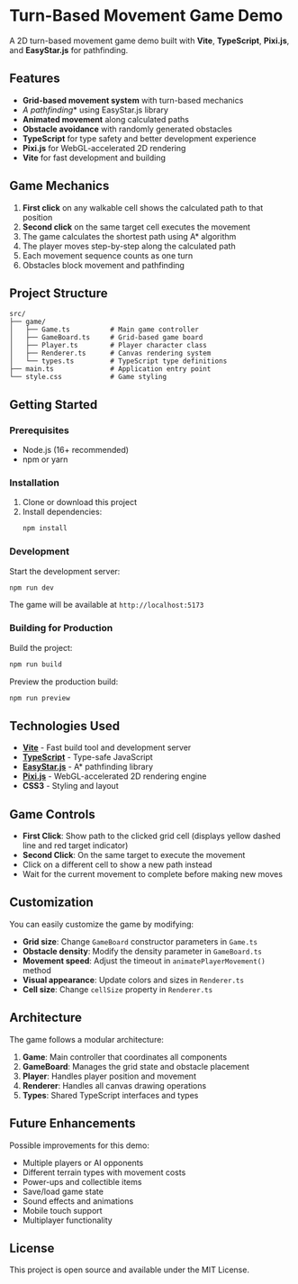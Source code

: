 # Turn-Based Movement Game Demo

A 2D turn-based movement game demo built with **Vite**, **TypeScript**, **Pixi.js**, and **EasyStar.js** for pathfinding.

## Features

- **Grid-based movement system** with turn-based mechanics
- **A* pathfinding** using EasyStar.js library
- **Animated movement** along calculated paths
- **Obstacle avoidance** with randomly generated obstacles
- **TypeScript** for type safety and better development experience
- **Pixi.js** for WebGL-accelerated 2D rendering
- **Vite** for fast development and building

## Game Mechanics

1. **First click** on any walkable cell shows the calculated path to that position
2. **Second click** on the same target cell executes the movement
3. The game calculates the shortest path using A* algorithm
4. The player moves step-by-step along the calculated path
5. Each movement sequence counts as one turn
6. Obstacles block movement and pathfinding

## Project Structure

```
src/
├── game/
│   ├── Game.ts          # Main game controller
│   ├── GameBoard.ts     # Grid-based game board
│   ├── Player.ts        # Player character class
│   ├── Renderer.ts      # Canvas rendering system
│   └── types.ts         # TypeScript type definitions
├── main.ts              # Application entry point
└── style.css            # Game styling
```

## Getting Started

### Prerequisites

- Node.js (16+ recommended)
- npm or yarn

### Installation

1. Clone or download this project
2. Install dependencies:
   ```bash
   npm install
   ```

### Development

Start the development server:
```bash
npm run dev
```

The game will be available at `http://localhost:5173`

### Building for Production

Build the project:
```bash
npm run build
```

Preview the production build:
```bash
npm run preview
```

## Technologies Used

- **[Vite](https://vite.dev/)** - Fast build tool and development server
- **[TypeScript](https://www.typescriptlang.org/)** - Type-safe JavaScript
- **[EasyStar.js](https://github.com/prettymuchbryce/easystarjs)** - A* pathfinding library
- **[Pixi.js](https://pixijs.com/)** - WebGL-accelerated 2D rendering engine
- **CSS3** - Styling and layout

## Game Controls

- **First Click**: Show path to the clicked grid cell (displays yellow dashed line and red target indicator)
- **Second Click**: On the same target to execute the movement
- Click on a different cell to show a new path instead
- Wait for the current movement to complete before making new moves

## Customization

You can easily customize the game by modifying:

- **Grid size**: Change `GameBoard` constructor parameters in `Game.ts`
- **Obstacle density**: Modify the density parameter in `GameBoard.ts`
- **Movement speed**: Adjust the timeout in `animatePlayerMovement()` method
- **Visual appearance**: Update colors and sizes in `Renderer.ts`
- **Cell size**: Change `cellSize` property in `Renderer.ts`

## Architecture

The game follows a modular architecture:

1. **Game**: Main controller that coordinates all components
2. **GameBoard**: Manages the grid state and obstacle placement
3. **Player**: Handles player position and movement
4. **Renderer**: Handles all canvas drawing operations
5. **Types**: Shared TypeScript interfaces and types

## Future Enhancements

Possible improvements for this demo:

- Multiple players or AI opponents
- Different terrain types with movement costs
- Power-ups and collectible items
- Save/load game state
- Sound effects and animations
- Mobile touch support
- Multiplayer functionality

## License

This project is open source and available under the MIT License.
